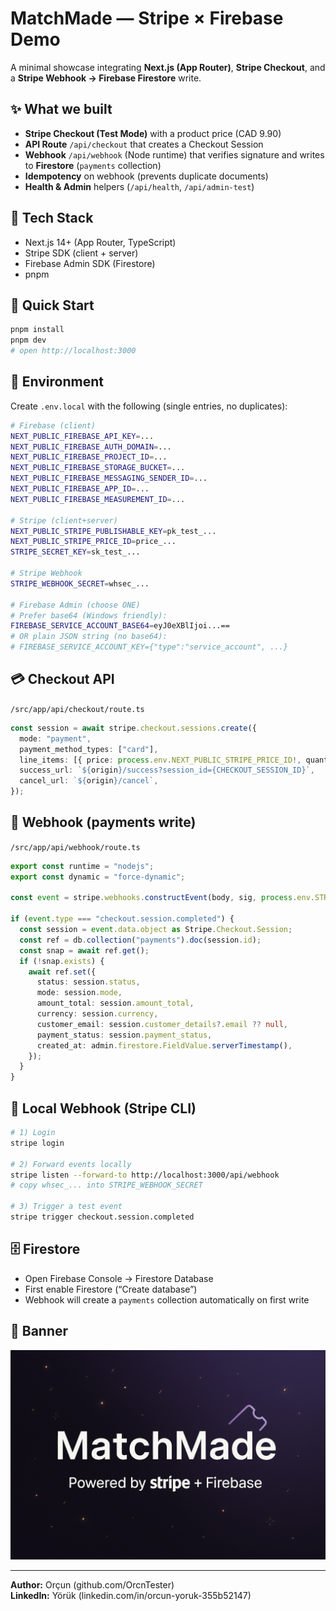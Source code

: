 # MatchMade — Stripe × Firebase Demo

A minimal showcase integrating **Next.js (App Router)**, **Stripe Checkout**, and a **Stripe Webhook → Firebase Firestore** write.

## ✨ What we built
- **Stripe Checkout (Test Mode)** with a product price (CAD 9.90)
- **API Route** `/api/checkout` that creates a Checkout Session
- **Webhook** `/api/webhook` (Node runtime) that verifies signature and writes to **Firestore** (`payments` collection)
- **Idempotency** on webhook (prevents duplicate documents)
- **Health & Admin** helpers (`/api/health`, `/api/admin-test`)

## 🧱 Tech Stack
- Next.js 14+ (App Router, TypeScript)
- Stripe SDK (client + server)
- Firebase Admin SDK (Firestore)
- pnpm

## 🚀 Quick Start
```bash
pnpm install
pnpm dev
# open http://localhost:3000
```

## 🔑 Environment
Create `.env.local` with the following (single entries, no duplicates):

```bash
# Firebase (client)
NEXT_PUBLIC_FIREBASE_API_KEY=...
NEXT_PUBLIC_FIREBASE_AUTH_DOMAIN=...
NEXT_PUBLIC_FIREBASE_PROJECT_ID=...
NEXT_PUBLIC_FIREBASE_STORAGE_BUCKET=...
NEXT_PUBLIC_FIREBASE_MESSAGING_SENDER_ID=...
NEXT_PUBLIC_FIREBASE_APP_ID=...
NEXT_PUBLIC_FIREBASE_MEASUREMENT_ID=...

# Stripe (client+server)
NEXT_PUBLIC_STRIPE_PUBLISHABLE_KEY=pk_test_...
NEXT_PUBLIC_STRIPE_PRICE_ID=price_...
STRIPE_SECRET_KEY=sk_test_...

# Stripe Webhook
STRIPE_WEBHOOK_SECRET=whsec_...

# Firebase Admin (choose ONE)
# Prefer base64 (Windows friendly):
FIREBASE_SERVICE_ACCOUNT_BASE64=eyJ0eXBlIjoi...==
# OR plain JSON string (no base64):
# FIREBASE_SERVICE_ACCOUNT_KEY={"type":"service_account", ...}
```

## 💳 Checkout API
`/src/app/api/checkout/route.ts`
```ts
const session = await stripe.checkout.sessions.create({
  mode: "payment",
  payment_method_types: ["card"],
  line_items: [{ price: process.env.NEXT_PUBLIC_STRIPE_PRICE_ID!, quantity: 1 }],
  success_url: `${origin}/success?session_id={CHECKOUT_SESSION_ID}`,
  cancel_url: `${origin}/cancel`,
});
```

## 🔔 Webhook (payments write)
`/src/app/api/webhook/route.ts`
```ts
export const runtime = "nodejs";
export const dynamic = "force-dynamic";

const event = stripe.webhooks.constructEvent(body, sig, process.env.STRIPE_WEBHOOK_SECRET!);

if (event.type === "checkout.session.completed") {
  const session = event.data.object as Stripe.Checkout.Session;
  const ref = db.collection("payments").doc(session.id);
  const snap = await ref.get();
  if (!snap.exists) {
    await ref.set({
      status: session.status,
      mode: session.mode,
      amount_total: session.amount_total,
      currency: session.currency,
      customer_email: session.customer_details?.email ?? null,
      payment_status: session.payment_status,
      created_at: admin.firestore.FieldValue.serverTimestamp(),
    });
  }
}
```

## 🧪 Local Webhook (Stripe CLI)
```bash
# 1) Login
stripe login

# 2) Forward events locally
stripe listen --forward-to http://localhost:3000/api/webhook
# copy whsec_... into STRIPE_WEBHOOK_SECRET

# 3) Trigger a test event
stripe trigger checkout.session.completed
```

## 🗄️ Firestore
- Open Firebase Console → Firestore Database
- First enable Firestore (“Create database”)
- Webhook will create a `payments` collection automatically on first write

## 📸 Banner
![Banner](./matchmade-banner.png)

---

**Author:** Orçun (github.com/OrcnTester)  
**LinkedIn:** Yörük (linkedin.com/in/orcun-yoruk-355b52147)
